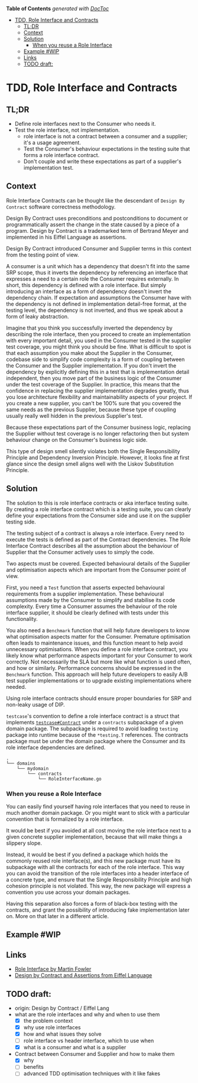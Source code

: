 <!-- START doctoc generated TOC please keep comment here to allow auto update -->
<!-- DON'T EDIT THIS SECTION, INSTEAD RE-RUN doctoc TO UPDATE -->
**Table of Contents**  *generated with [DocToc](https://github.com/thlorenz/doctoc)*

- [TDD, Role Interface and Contracts](#tdd-role-interface-and-contracts)
  - [TL;DR](#tldr)
  - [Context](#context)
  - [Solution](#solution)
    - [When you reuse a Role Interface](#when-you-reuse-a-role-interface)
  - [Example #WIP](#example-wip)
  - [Links](#links)
  - [TODO draft:](#todo-draft)

<!-- END doctoc generated TOC please keep comment here to allow auto update -->

# TDD, Role Interface and Contracts

## TL;DR

- Define role interfaces next to the Consumer who needs it.
- Test the role interface, not implementation.
    * role interface is not a contract between a consumer and a supplier; it's a usage agreement.
    * Test the Consumer's behaviour expectations in the testing suite that forms a role interface contract.
    * Don't couple and write these expectations as part of a supplier's implementation test.

## Context

Role Interface Contracts can be thought like the descendant of `Design By Contract` software correctness methodology.

Design By Contract uses preconditions and postconditions to document 
or programmatically assert the change in the state caused by a piece of a program. 
Design by Contract is a trademarked term of Bertrand Meyer and implemented in his Eiffel Language as assertions.

Design By Contract introduced Consumer and Supplier terms in this context from the testing point of view.

A consumer is a unit which has a dependency that doesn't fit into the same SRP scope,
thus it inverts the dependency by referencing an interface that expresses a need to a certain role the Consumer requires externally.
In short, this dependency is defined with a role interface.
But simply introducing an interface as a form of dependency doesn't invert the dependency chain.
If expectation and assumptions the Consumer have with the dependency is not defined in implementation detail-free format,
at the testing level, the dependency is not inverted, and thus we speak about a form of leaky abstraction.

Imagine that you think you successfully inverted the dependency by describing the role interface,
then you proceed to create an implementation 
with every important detail, you used in the Consumer tested in the supplier test coverage,
you might think you should be fine. 
What is difficult to spot is that each assumption you make about the Supplier in the Consumer, codebase side to simplify code complexity is a form of coupling between the Consumer and the Supplier implementation.
If you don't invert the dependency by explicitly defining this in a test that is implementation detail independent,
then you move part of the business logic of the Consumer under the test coverage of the Supplier.
In practice, this means that the confidence in replacing the supplier implementation degrades greatly,
thus you lose architecture flexibility and maintainability aspects of your project.
If you create a new supplier, you can't be 100% sure that you covered the same needs as the previous Supplier,
because these type of coupling usually really well hidden in the previous Supplier's test.

Because these expectations part of the Consumer business logic, 
replacing the Supplier without test coverage is no longer refactoring then
but system behaviour change on the Consumer's business logic side.

This type of design smell silently violates both the Single Responsibility Principle and Dependency Inversion Principle. However, it looks fine at first glance since the design smell aligns well with the Liskov Substitution Principle.

## Solution

The solution to this is role interface contracts or aka interface testing suite.
By creating a role interface contract which is a testing suite,
you can clearly define your expectations from the Consumer side
and use it on the supplier testing side.

The testing subject of a contract is always a role interface.
Every need to execute the tests is defined as part of the Contract dependencies.
The Role Interface Contract describes all the assumption about the behaviour of Supplier
that the Consumer actively uses to simply the code.

Two aspects must be covered.
Expected behavioural details of the Supplier
and optimisation aspects which are important from the Consumer point of view.

First, you need a `Test` function that asserts expected behavioural requirements from a supplier implementation.
These behavioural assumptions made by the Consumer to simplify and stabilise its code complexity.
Every time a Consumer assumes the behaviour of the role interface supplier,
it should be clearly defined with tests under this functionality.

You also need a `Benchmark` function that will help future developers to know what optimisation aspects matter for the Consumer.
Premature optimisation often leads to maintenance issues, and this function meant to help avoid unnecessary optimisations.
When you define a role interface contract, you likely know what performance aspects important for your Consumer to work correctly.
Not necessarily the SLA but more like what function is used often, and how or similarly.
Performance concerns should be expressed in the `Benchmark` function.
This approach will help future developers to easily A/B test supplier implementations
or to upgrade existing implementations where needed.
    
Using role interface contracts should ensure proper boundaries for SRP and non-leaky usage of DIP.

`testcase`'s convention to define a role interface contract is a struct that implements [`testcase#Contract`](https://pkg.go.dev/github.com/adamluzsi/testcase#Contract)
under a `contracts` subpackage of a given domain package.
The subpackage is required to avoid loading `testing` package into runtime because of the `*testing.T` references.
The contracts package must be under the domain package where the Consumer and its role interface dependencies are defined.

```
.
└── domains
    └── mydomain
        └── contracts
            └── RoleInterfaceName.go  
```

### When you reuse a Role Interface

You can easily find yourself having role interfaces that you need to reuse in much another domain package.
Or you might want to stick with a particular convention that is formalized by a role interface.

It would be best if you avoided at all cost moving the role interface next to a given concrete supplier implementation,
because that will make things a slippery slope.

Instead, it would be best if you defined a package which holds the commonly reused role interface(s),
and this new package must have its subpackage with all the contracts for each of the role interface.
This way you can avoid the transition of the role interfaces into a header interface of a concrete type,
and ensure that the Single Responsibility Principle and high cohesion principle is not violated.
This way, the new package will express a convention you use across your domain packages.

Having this separation also forces a form of black-box testing with the contracts,
and grant the possibility of introducing fake implementation later on.
More on that later in a different article.

## Example #WIP


## Links

- [Role Interface by Martin Fowler](https://martinfowler.com/bliki/RoleInterface.html)
- [Design by Contract and Assertions from Eiffel Language](https://www.eiffel.org/doc/solutions/Design_by_Contract_and_Assertions)

## TODO draft:
- origin: Design by Contract / Eiffel Lang
- what are the role interfaces and why and when to use them
    * [x] the problem context
    * [x] why use role interfaces
    * [x] how and what issues they solve
    * [ ] role interface vs header interface, which to use when
    * [x] what is a consumer and what is a supplier 
- Contract between Consumer and Supplier and how to make them
    * [x] why
    * [ ] benefits
    * [ ] advanced TDD optimisation techniques with it like fakes
